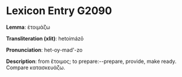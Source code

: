 # Lexicon Entry G2090

**Lemma**: ἑτοιμάζω

**Transliteration (xlit)**: hetoimázō

**Pronunciation**: het-oy-mad'-zo

**Description**:
from ἕτοιμος; to prepare:--prepare, provide, make ready. Compare κατασκευάζω.
